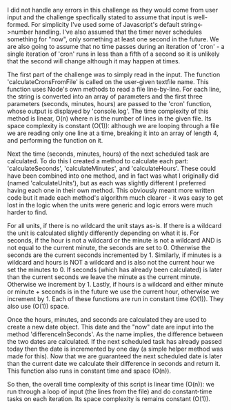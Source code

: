 I did not handle any errors in this challenge as they would come from user input and the challenge specfically stated to assume that input is well-formed. For simplicity I've used some of Javascript's default string<->number handling. I've also assumed that the timer never schedules something for "now", only something at least one second in the future. We are also going to assume that no time passes during an iteration of 'cron' - a single iteration of 'cron' runs in less than a fifth of a second so it is unlikely that the second will change although it may happen at times.

The first part of the challenge was to simply read in the input. The function 'calculateCronsFromFile' is called on the user-given textfile name. This function uses Node's own methods to read a file line-by-line. For each line, the string is converted into an array of parameters and the first three parameters (seconds, minutes, hours) are passed to the 'cron' function, whose output is displayed by 'console.log'. The time complexity of this method is linear, O(n) where n is the number of lines in the given file. Its space complexity is constant (O(1)): although we are looping through a file we are reading only one line at a time, breaking it into an array of length 4, and performing the function on it.

Next the time (seconds, minutes, hours) of the next scheduled task are calculated. To do this I created a method to calculate each part: 'calculateSeconds', 'calculateMinutes', and 'calculateHours'. These could have been combined into one method, and in fact was what I originally did (named 'calculateUnits'), but as each was slightly different I preferred having each one in their own method. This obviously meant more written code but it made each method's algorithm much clearer - it was easy to get lost in the logic when the units were generic and logic errors were much harder to find. 

For all units, if there is no wildcard the unit stays as-is. If there is a wildcard the unit is calculated slightly differently depending on what it is. For seconds, if the hour is not a wildcard or the minute is not a wildcard AND is not equal to the current minute, the seconds are set to 0. Otherwise the seconds are the current seconds incremented by 1. Similarly, if minutes is a wildcard and hours is NOT a wildcard and is also not the current hour we set the minutes to 0. If seconds (which has already been calculated) is later than the current seconds we leave the minute as the current minute. Otherwise we increment by 1. Lastly, if hours is a wildcard and either minute or minute + seconds is in the future we use the current hour, otherwise we increment by 1. Each of these functions are run in constant time (O(1)). They also use (O(1)) space.

Once the hours, minutes, and seconds are calculated they are used to create a new date object. This date and the "now" date are input into the method 'differenceInSeconds'. As the name implies, the difference between the two dates are calculated. If the next scheduled task has already passed today then the date is incremented by one day (a simple helper method was made for this). Now that we are guaranteed the next scheduled date is later than the current date we calculate their difference in seconds and return it. This function also runs in constant time and space (O(n)). 

So then, the overall time complexity of this script is linear time (O(n)): we run through a loop of input (the lines from the file) and do constant-time tasks on each iteration. Its space complexity is remains constant (O(1)).